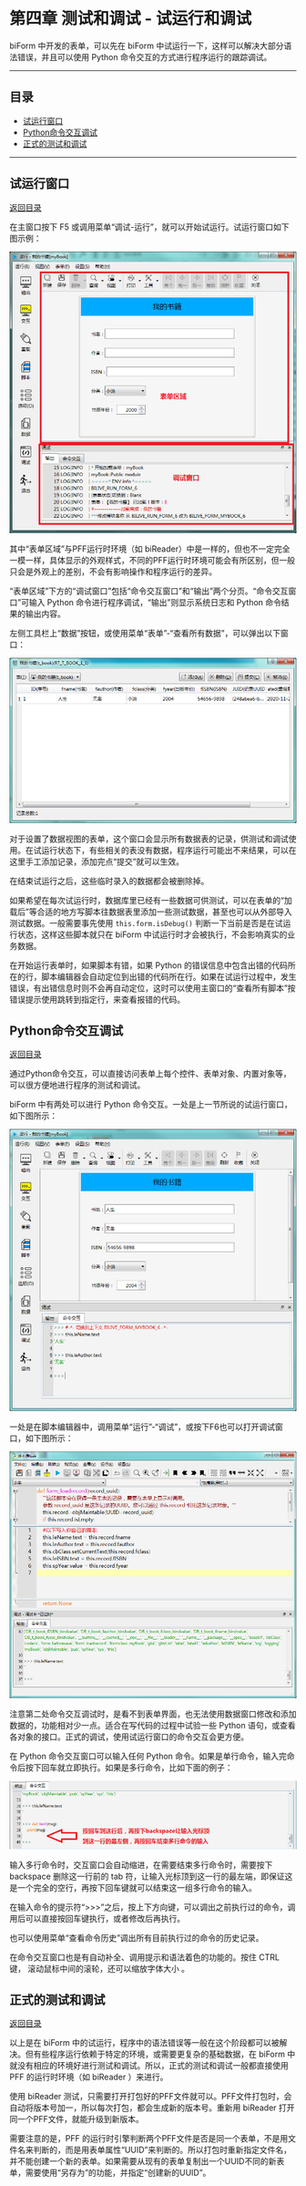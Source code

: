 # 第四章 测试和调试 - 试运行和调试

biForm 中开发的表单，可以先在 biForm 中试运行一下，这样可以解决大部分语法错误，并且可以使用 Python 命令交互的方式进行程序运行的跟踪调试。

---

<h2 id=category>目录</h2>

- [试运行窗口](#试运行窗口)
- [Python命令交互调试](#Python命令交互调试)
- [正式的测试和调试](#正式的测试和调试)

---

## 试运行窗口

[返回目录](#category)

在主窗口按下 F5 或调用菜单“调试-运行”，就可以开始试运行。试运行窗口如下图示例：

![run](4-2-01.png)

其中“表单区域”与PFF运行时环境（如 biReader）中是一样的，但也不一定完全一模一样，具体显示的外观样式，不同的PFF运行时环境可能会有所区别，但一般只会是外观上的差别，不会有影响操作和程序运行的差异。

“表单区域”下方的“调试窗口”包括“命令交互窗口”和“输出”两个分页。“命令交互窗口”可输入  Python 命令进行程序调试，“输出”则显示系统日志和 Python 命令结果的输出内容。

左侧工具栏上“数据”按钮，或使用菜单“表单”-“查看所有数据”，可以弹出以下窗口：

![data](4-2-02.png)

对于设置了数据视图的表单，这个窗口会显示所有数据表的记录，供测试和调试使用。在试运行状态下，有些相关的表没有数据，程序运行可能出不来结果，可以在这里手工添加记录，添加完点“提交”就可以生效。

在结束试运行之后，这些临时录入的数据都会被删除掉。

如果希望在每次试运行时，数据库里已经有一些数据可供测试，可以在表单的“加载后”等合适的地方写脚本往数据表里添加一些测试数据，甚至也可以从外部导入测试数据。一般需要事先使用 ```this.form.isDebug()``` 判断一下当前是否是在试运行状态，这样这些脚本就只在 biForm 中试运行时才会被执行，不会影响真实的业务数据。

在开始运行表单时，如果脚本有错，如果 Python 的错误信息中包含出错的代码所在的行，脚本编辑器会自动定位到出错的代码所在行。如果在试运行过程中，发生错误，有出错信息时则不会再自动定位，这时可以使用主窗口的“查看所有脚本”按错误提示使用跳转到指定行，来查看报错的代码。

## Python命令交互调试

[返回目录](#category)

通过Python命令交互，可以直接访问表单上每个控件、表单对象、内置对象等，可以很方便地进行程序的测试和调试。

biForm 中有两处可以进行 Python 命令交互。一处是上一节所说的试运行窗口，如下图所示：

![console](4-2-03.png)

一处是在脚本编辑器中，调用菜单“运行”-“调试”，或按下F6也可以打开调试窗口，如下图所示：

![console_script](4-2-04.png)

注意第二处命令交互调试时，是看不到表单界面，也无法使用数据窗口修改和添加数据的，功能相对少一点。适合在写代码的过程中试验一些 Python 语句，或查看各对象的接口。正式的调试，使用试运行窗口的命令交互会更方便。

在 Python 命令交互窗口可以输入任何 Python 命令。如果是单行命令，输入完命令后按下回车就立即执行。如果是多行命令，比如下面的例子：

![command](4-2-05.png)

输入多行命令时，交互窗口会自动缩进，在需要结束多行命令时，需要按下 backspace 删除这一行前的 tab 符，让输入光标顶到这一行的最左端，即保证这是一个完全的空行，再按下回车键就可以结束这一组多行命令的输入。

在输入命令的提示符“>>>”之后，按上下方向键，可以调出之前执行过的命令，调用后可以直接按回车键执行，或者修改后再执行。

也可以使用菜单“查看命令历史”调出所有目前执行过的命令的历史记录。

在命令交互窗口也是有自动补全、调用提示和语法着色的功能的。按住 CTRL 键， 滚动鼠标中间的滚轮，还可以缩放字体大小 。

## 正式的测试和调试

[返回目录](#category)

以上是在 biForm 中的试运行，程序中的语法错误等一般在这个阶段都可以被解决。但有些程序运行依赖于特定的环境，或需要更复杂的基础数据，在 biForm 中就没有相应的环境好进行测试和调试。所以，正式的测试和调试一般都直接使用 PFF 的运行时环境（如 biReader ）来进行。

使用 biReader 测试，只需要打开打包好的PFF文件就可以。PFF文件打包时，会自动将版本号加一，所以每次打包，都会生成新的版本号。重新用 biReader 打开同一个PFF文件，就能升级到新版本。

需要注意的是，PFF 的运行时引擎判断两个PFF文件是否是同一个表单，不是用文件名来判断的，而是用表单属性“UUID”来判断的。所以打包时重新指定文件名，并不能创建一个新的表单。如果需要从现有的表单复制出一个UUID不同的新表单，需要使用“另存为”的功能，并指定“创建新的UUID”。
